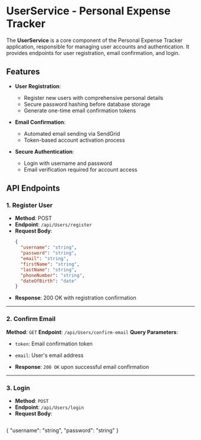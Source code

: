 # UserService - Personal Expense Tracker

The **UserService** is a core component of the Personal Expense Tracker application, responsible for managing user accounts and authentication. It provides endpoints for user registration, email confirmation, and login.

## Features

- **User Registration**: 
  - Register new users with comprehensive personal details
  - Secure password hashing before database storage
  - Generate one-time email confirmation tokens

- **Email Confirmation**:
  - Automated email sending via SendGrid
  - Token-based account activation process

- **Secure Authentication**:
  - Login with username and password
  - Email verification required for account access

## API Endpoints

### 1. Register User
- **Method**: POST
- **Endpoint**: `/api/Users/register`
- **Request Body**:
  ```json
  {
    "username": "string",
    "password": "string",
    "email": "string",
    "firstName": "string",
    "lastName": "string",
    "phoneNumber": "string",
    "dateOfBirth": "date"
  }

- **Response**: 200 OK with registration confirmation
---
### 2. Confirm Email

**Method**: `GET`
**Endpoint**: `/api/Users/confirm-email`
**Query Parameters**:
- `token`: Email confirmation token
- `email`: User's email address
  
- **Response**: `200 OK` upon successful email confirmation
---
### 3. Login
- **Method**: `POST`
- **Endpoint**: `/api/Users/login`
- **Request Body**:
  ```json
{
  "username": "string",
  "password": "string"
}
